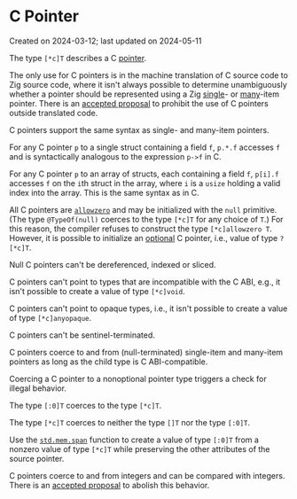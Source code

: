 # C Pointer #

Created on 2024-03-12; last updated on 2024-05-11

The type `[*c]T` describes a C [pointer](./pointer.md).

The only use for C pointers is in the machine translation of C source code to Zig source code, where it isn't always possible to determine unambiguously whether a pointer should be represented using a Zig [single](./single-item-pointer.md)- or [many](./many-item-pointer.md)-item pointer. There is an [accepted proposal][ziglang/zig issue 2984] to prohibit the use of C pointers outside translated code.

C pointers support the same syntax as single- and many-item pointers.

For any C pointer `p` to a single struct containing a field `f`, `p.*.f` accesses `f` and is syntactically analogous to the expression `p->f` in C.

For any C pointer `p` to an array of structs, each containing a field `f`, `p[i].f` accesses `f` on the `i`th struct in the array, where `i` is a `usize` holding a valid index into the array. This is the same syntax as in C.

All C pointers are [`allowzero`](./allowzero.md) and may be initialized with the `null` primitive. (The type `@TypeOf(null)` coerces to the type `[*c]T` for any choice of `T`.) For this reason, the compiler refuses to construct the type `[*c]allowzero T`. However, it is possible to initialize an [optional](./optional-pointer.md) C pointer, i.e., value of type `?[*c]T`.

Null C pointers can't be dereferenced, indexed or sliced.

C pointers can't point to types that are incompatible with the C ABI, e.g., it isn't possible to create a value of type `[*c]void`.

C pointers can't point to opaque types, i.e., it isn't possible to create a value of type `[*c]anyopaque`.

C pointers can't be sentinel-terminated.

C pointers coerce to and from (null-terminated) single-item and many-item pointers as long as the child type is C ABI-compatible.

Coercing a C pointer to a nonoptional pointer type triggers a check for illegal behavior.

The type `[:0]T` coerces to the type `[*c]T`.

The type `[*c]T` coerces to neither the type `[]T` nor the type `[:0]T`.

Use the [`std.mem.span`] function to create a value of type `[:0]T` from a nonzero value of type `[*c]T` while preserving the other attributes of the source pointer.

C pointers coerce to and from integers and can be compared with integers. There is an [accepted proposal][ziglang/zig issue 2057] to abolish this behavior.

[`std.mem.span`]: https://github.com/ziglang/zig/blob/0.11.0/lib/std/mem.zig#L713-L730
[ziglang/zig issue 2057]: https://github.com/ziglang/zig/issues/2057
[ziglang/zig issue 2984]: https://github.com/ziglang/zig/issues/2984
